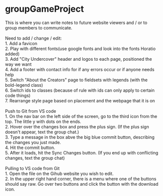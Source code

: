 # groupGameProject

This is where you can write notes to future website viewers and / or to group members to communicate.<br>
<br>
Need to add / change / edit:<br>
    1. Add a favicon<br>
    2. Play with different fonts(use google fonts and look into the fonts Horatio added)<br>
    3. Add "City Undercover" header and logos to each page, positioned the way we want<br>
    4. Add a footer with contact info for if any errors occur or if anyone needs help<br>
    5. Switch "About the Creators" page to fieldsets with legends (with the bold-legend class)<br>
    6. Switch ids to classes (because of rule with ids can only apply to certain code things)<br>
    7. Rearrange style page based on placement and the webpage that it is on<br>
    <br>
Push to Git from VS code<br>
    1. On the nav bar on the left side of the screen, go to the third icon from the top. The little y with dots on the ends.<br>
    2. Hover over the changes box and press the plus sign. (If the plus sign doesn't appear, text the group chat.)<br>
    3. Type a message in the box abve the big blue commit button, describing the changes you just made.<br>
    4. Hit the commit button.<br>
    5. After it loads, hit the Sync Changes button. (If you end up with conflicting changes, text the group chat)<br>
    <br>
Pulling to VS code from Git<br>
    1. Open the file on the Gihub website you wish to edit.<br>
    2. In the upper right hand corner, there is a menu where one of the buttons should say raw. Go over two buttons and click the button with the download icon.
